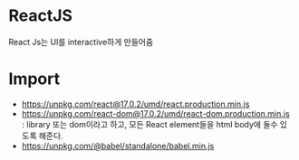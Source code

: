 # ReactJS
React Js는 UI를 interactive하게 만들어줌


# Import
* https://unpkg.com/react@17.0.2/umd/react.production.min.js
* https://unpkg.com/react-dom@17.0.2/umd/react-dom.production.min.js : library 또는 dom이라고 하고, 모든 React element들을 html body에 둘수 있도록 해준다.
* https://unpkg.com/@babel/standalone/babel.min.js
